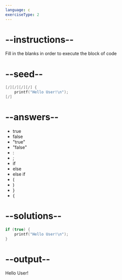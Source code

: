 ```yaml
---
language: c
exerciseType: 2
---
```


# --instructions--

Fill in the blanks in order to execute the block of code

# --seed--

```c
[/][/][/][/] {
    printf("Hello User!\n");
[/]
```

# --answers--

- true
- false
- "true"
- "false"
- :
- ;
- if 
- else 
- else if 
- (
- )
- }
- {

# --solutions--

```c
if (true) {
    printf("Hello User!\n");
}
```

# --output--

Hello User!
